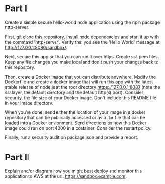 # Part I

Create a simple secure hello-world node application using the npm package http-server. 

First, git clone this repository, install node dependencies and start it up with the command 'http-server'. Verify that you see the 'Hello World' message at http://127.0.0.1:8080/sandbox/.

Next, secure this app so that you can run it over https. Create ssl .pem files. Keep any file changes you make local and don't push your changes back to this repository.

Then, create a Docker image that you can distribute anywhere. Modify the Dockerfile and create a docker image that will run this app with the latest stable release of node.js at the root directory https://127.0.0.1:8080 (note the ssl layer, the default directory and the default http(s) port). Consider security, the file size of your Docker image. Don't include this README file in your image directory.

When you're done, send either the location of your image in a docker repository that can be publically accessed or as a .tar file that can be loaded into a Docker envionment. Send directions on how this Docker image could run on port 4000 in a container. Consider the restart policy. 

Finally, run a security audit on package.json and provide a report.

# Part II

Explain and/or diagram how you might best deploy and monitor this application to AWS at the url: https://sandbox.example.com.
